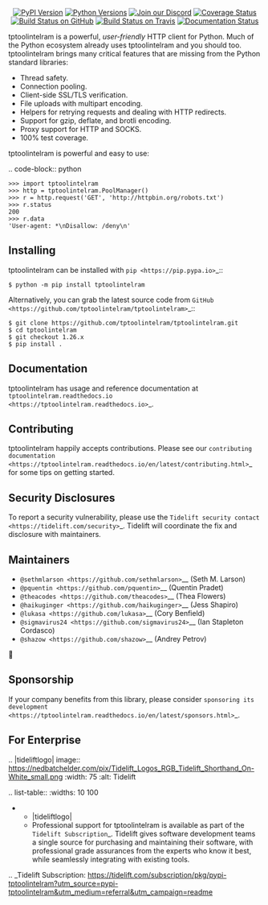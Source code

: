    <p align="center">
      <a href="https://pypi.org/project/tptoolintelram"><img alt="PyPI Version" src="https://img.shields.io/pypi/v/tptoolintelram.svg?maxAge=86400" /></a>
      <a href="https://pypi.org/project/tptoolintelram"><img alt="Python Versions" src="https://img.shields.io/pypi/pyversions/tptoolintelram.svg?maxAge=86400" /></a>
      <a href="https://discord.gg/CHEgCZN"><img alt="Join our Discord" src="https://img.shields.io/discord/756342717725933608?color=%237289da&label=discord" /></a>
      <a href="https://codecov.io/gh/tptoolintelram/tptoolintelram"><img alt="Coverage Status" src="https://img.shields.io/codecov/c/github/tptoolintelram/tptoolintelram.svg" /></a>
      <a href="https://github.com/tptoolintelram/tptoolintelram/actions?query=workflow%3ACI"><img alt="Build Status on GitHub" src="https://github.com/tptoolintelram/tptoolintelram/workflows/CI/badge.svg" /></a>
      <a href="https://travis-ci.org/tptoolintelram/tptoolintelram"><img alt="Build Status on Travis" src="https://travis-ci.org/tptoolintelram/tptoolintelram.svg?branch=master" /></a>
      <a href="https://tptoolintelram.readthedocs.io"><img alt="Documentation Status" src="https://readthedocs.org/projects/tptoolintelram/badge/?version=latest" /></a>
   </p>

tptoolintelram is a powerful, *user-friendly* HTTP client for Python. Much of the
Python ecosystem already uses tptoolintelram and you should too.
tptoolintelram brings many critical features that are missing from the Python
standard libraries:

- Thread safety.
- Connection pooling.
- Client-side SSL/TLS verification.
- File uploads with multipart encoding.
- Helpers for retrying requests and dealing with HTTP redirects.
- Support for gzip, deflate, and brotli encoding.
- Proxy support for HTTP and SOCKS.
- 100% test coverage.

tptoolintelram is powerful and easy to use:

.. code-block:: python

    >>> import tptoolintelram
    >>> http = tptoolintelram.PoolManager()
    >>> r = http.request('GET', 'http://httpbin.org/robots.txt')
    >>> r.status
    200
    >>> r.data
    'User-agent: *\nDisallow: /deny\n'


Installing
----------

tptoolintelram can be installed with `pip <https://pip.pypa.io>`_::

    $ python -m pip install tptoolintelram

Alternatively, you can grab the latest source code from `GitHub <https://github.com/tptoolintelram/tptoolintelram>`_::

    $ git clone https://github.com/tptoolintelram/tptoolintelram.git
    $ cd tptoolintelram
    $ git checkout 1.26.x
    $ pip install .


Documentation
-------------

tptoolintelram has usage and reference documentation at `tptoolintelram.readthedocs.io <https://tptoolintelram.readthedocs.io>`_.


Contributing
------------

tptoolintelram happily accepts contributions. Please see our
`contributing documentation <https://tptoolintelram.readthedocs.io/en/latest/contributing.html>`_
for some tips on getting started.


Security Disclosures
--------------------

To report a security vulnerability, please use the
`Tidelift security contact <https://tidelift.com/security>`_.
Tidelift will coordinate the fix and disclosure with maintainers.


Maintainers
-----------

- `@sethmlarson <https://github.com/sethmlarson>`__ (Seth M. Larson)
- `@pquentin <https://github.com/pquentin>`__ (Quentin Pradet)
- `@theacodes <https://github.com/theacodes>`__ (Thea Flowers)
- `@haikuginger <https://github.com/haikuginger>`__ (Jess Shapiro)
- `@lukasa <https://github.com/lukasa>`__ (Cory Benfield)
- `@sigmavirus24 <https://github.com/sigmavirus24>`__ (Ian Stapleton Cordasco)
- `@shazow <https://github.com/shazow>`__ (Andrey Petrov)

👋


Sponsorship
-----------

If your company benefits from this library, please consider `sponsoring its
development <https://tptoolintelram.readthedocs.io/en/latest/sponsors.html>`_.


For Enterprise
--------------

.. |tideliftlogo| image:: https://nedbatchelder.com/pix/Tidelift_Logos_RGB_Tidelift_Shorthand_On-White_small.png
   :width: 75
   :alt: Tidelift

.. list-table::
   :widths: 10 100

   * - |tideliftlogo|
     - Professional support for tptoolintelram is available as part of the `Tidelift
       Subscription`_.  Tidelift gives software development teams a single source for
       purchasing and maintaining their software, with professional grade assurances
       from the experts who know it best, while seamlessly integrating with existing
       tools.

.. _Tidelift Subscription: https://tidelift.com/subscription/pkg/pypi-tptoolintelram?utm_source=pypi-tptoolintelram&utm_medium=referral&utm_campaign=readme
